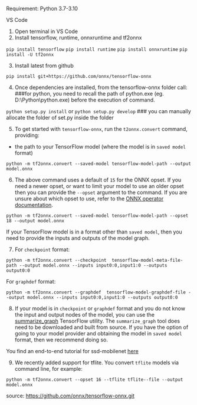 Requirement: Python 3.7-3.10

VS Code
1. Open terminal in VS Code
2. Install tensorflow, runtime, onnxruntime and tf2onnx

```pip install tensorflow```
```pip install runtime```
```pip install onnxruntime```
```pip install -U tf2onnx```

3. Install latest from github

```pip install git+https://github.com/onnx/tensorflow-onnx```

4. Once dependencies are installed, from the tensorflow-onnx folder call:  
###for python, you need to recall the path of python.exe (eg. D:\Python\python.exe) before the execution of command.

```python setup.py install``` or ```python setup.py develop```  ### you can manually allocate the folder of set.py inside the folder


5. To get started with `tensorflow-onnx`, run the `t2onnx.convert` command, providing:

* the path to your TensorFlow model (where the model is in `saved model` format)

```python -m tf2onnx.convert --saved-model tensorflow-model-path --output model.onnx```

6. The above command uses a default of `15` for the ONNX opset. If you need a newer opset, or want to limit your model to use an older opset then you can provide the `--opset` argument to the command. If you are unsure about which opset to use, refer to the [ONNX operator documentation](https://github.com/onnx/onnx/releases).

```python -m tf2onnx.convert --saved-model tensorflow-model-path --opset 18 --output model.onnx```

If your TensorFlow model is in a format other than `saved model`, then you need to provide the inputs and outputs of the model graph.

7. For `checkpoint` format:

```python -m tf2onnx.convert --checkpoint  tensorflow-model-meta-file-path --output model.onnx --inputs input0:0,input1:0 --outputs output0:0```

For `graphdef` format:

```python -m tf2onnx.convert --graphdef  tensorflow-model-graphdef-file --output model.onnx --inputs input0:0,input1:0 --outputs output0:0```

8. If your model is in `checkpoint` or `graphdef` format and you do not know the input and output nodes of the model, you can use the [summarize_graph](https://github.com/tensorflow/tensorflow/tree/master/tensorflow/tools/graph_transforms) TensorFlow utility. The `summarize_graph` tool does need to be downloaded and built from source. If you have the option of going to your model provider and obtaining the model in `saved model` format, then we recommend doing so.

You find an end-to-end tutorial for ssd-mobilenet [here](tutorials/ConvertingSSDMobilenetToONNX.ipynb)

9. We recently added support for tflite. You convert ```tflite``` models via command line, for example:

```python -m tf2onnx.convert --opset 16 --tflite tflite--file --output model.onnx```



source: https://github.com/onnx/tensorflow-onnx.git


